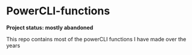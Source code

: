 # PowerCLI-functions

__Project status: mostly abandoned__

This repo contains most of the powerCLI functions I have made over the years